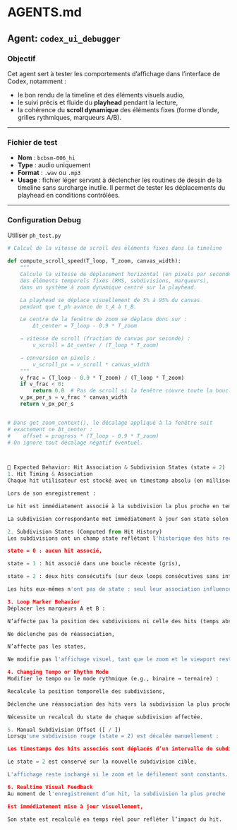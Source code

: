 # AGENTS.md

## Agent: `codex_ui_debugger`

### Objectif
Cet agent sert à tester les comportements d’affichage dans l’interface de Codex, notamment :
- le bon rendu de la timeline et des éléments visuels audio,
- le suivi précis et fluide du **playhead** pendant la lecture,
- la cohérence du **scroll dynamique** des éléments fixes (forme d’onde, grilles rythmiques, marqueurs A/B).

---

### Fichier de test

- **Nom** : `bcbsm-006_hi`
- **Type** : audio uniquement
- **Format** : `.wav` ou `.mp3`
- **Usage** : fichier léger servant à déclencher les routines de dessin de la timeline sans surcharge inutile. Il permet de tester les déplacements du playhead en conditions contrôlées.

---

### Configuration Debug

Utiliser `ph_test.py`

```python
# Calcul de la vitesse de scroll des éléments fixes dans la timeline

def compute_scroll_speed(T_loop, T_zoom, canvas_width):
    """
    Calcule la vitesse de déplacement horizontal (en pixels par seconde)
    des éléments temporels fixes (RMS, subdivisions, marqueurs),
    dans un système à zoom dynamique centré sur la playhead.

    La playhead se déplace visuellement de 5% à 95% du canvas
    pendant que t_ph avance de t_A à t_B.

    Le centre de la fenêtre de zoom se déplace donc sur :
        Δt_center = T_loop - 0.9 * T_zoom

    → vitesse de scroll (fraction de canvas par seconde) :
        v_scroll = Δt_center / (T_loop * T_zoom)

    → conversion en pixels :
        v_scroll_px = v_scroll * canvas_width
    """
    v_frac = (T_loop - 0.9 * T_zoom) / (T_loop * T_zoom)
    if v_frac < 0:
        return 0.0  # Pas de scroll si la fenêtre couvre toute la boucle
    v_px_per_s = v_frac * canvas_width
    return v_px_per_s


# Dans get_zoom_context(), le décalage appliqué à la fenêtre suit
# exactement ce Δt_center :
#    offset = progress * (T_loop - 0.9 * T_zoom)
# On ignore tout décalage négatif éventuel.



🎯 Expected Behavior: Hit Association & Subdivision States (state = 2)
1. Hit Timing & Association
Chaque hit utilisateur est stocké avec un timestamp absolu (en millisecondes depuis le début du fichier).

Lors de son enregistrement :

Le hit est immédiatement associé à la subdivision la plus proche en temps.

La subdivision correspondante met immédiatement à jour son state selon les règles définies ci-dessous.

2. Subdivision States (Computed from Hit History)
Les subdivisions ont un champ state reflétant l'historique des hits reçus :

state = 0 : aucun hit associé,

state = 1 : hit associé dans une boucle récente (gris),

state = 2 : deux hits consécutifs (sur deux loops consécutives sans interruption, devient rouge et persistant).

Les hits eux-mêmes n'ont pas de state : seul leur association influence celui de la subdivision.

3. Loop Marker Behavior
Déplacer les marqueurs A et B :

N’affecte pas la position des subdivisions ni celle des hits (temps absolus),

Ne déclenche pas de réassociation,

N’affecte pas les states,

Ne modifie pas l'affichage visuel, tant que le zoom et le viewport restent constants.

4. Changing Tempo or Rhythm Mode
Modifier le tempo ou le mode rythmique (e.g., binaire → ternaire) :

Recalcule la position temporelle des subdivisions,

Déclenche une réassociation des hits vers la subdivision la plus proche dans le nouveau mode,

Nécessite un recalcul du state de chaque subdivision affectée.

5. Manual Subdivision Offset ([ / ])
Lorsqu'une subdivision rouge (state = 2) est décalée manuellement :

Les timestamps des hits associés sont déplacés d’un intervalle de subdivision (calculé selon le tempo et le mode courant),

Le state = 2 est conservé sur la nouvelle subdivision cible,

L'affichage reste inchangé si le zoom et le défilement sont constants.

6. Realtime Visual Feedback
Au moment de l'enregistrement d’un hit, la subdivision la plus proche :

Est immédiatement mise à jour visuellement,

Son state est recalculé en temps réel pour refléter l’impact du hit.


